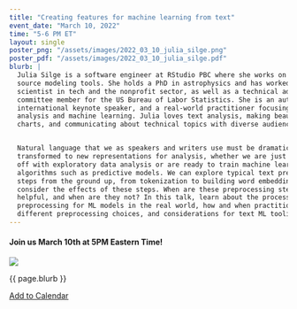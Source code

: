 ```yaml
---
title: "Creating features for machine learning from text"
event_date: "March 10, 2022"
time: "5-6 PM ET"
layout: single
poster_png: "/assets/images/2022_03_10_julia_silge.png"
poster_pdf: "/assets/images/2022_03_10_julia_silge.pdf"
blurb: |
  Julia Silge is a software engineer at RStudio PBC where she works on open
  source modeling tools. She holds a PhD in astrophysics and has worked as a data
  scientist in tech and the nonprofit sector, as well as a technical advisory
  committee member for the US Bureau of Labor Statistics. She is an author, an
  international keynote speaker, and a real-world practitioner focusing on data
  analysis and machine learning. Julia loves text analysis, making beautiful
  charts, and communicating about technical topics with diverse audiences.


  Natural language that we as speakers and writers use must be dramatically
  transformed to new representations for analysis, whether we are just starting
  off with exploratory data analysis or are ready to train machine learning
  algorithms such as predictive models. We can explore typical text preprocessing
  steps from the ground up, from tokenization to building word embeddings, and
  consider the effects of these steps. When are these preprocessing steps
  helpful, and when are they not? In this talk, learn about the process of text
  preprocessing for ML models in the real world, how and when practitioners use
  different preprocessing choices, and considerations for text ML tooling. 
---
```


#### Join us March 10th at 5PM Eastern Time!

<a href="{{ page.poster_png }}" alt="">
<img src="{{ page.poster_png }}">
</a>

<p>{{ page.blurb }}</p>

<a title="Add to Calendar" class="addeventatc" data-id="za11840461" href="https://www.addevent.com/event/za11840461" target="_blank" rel="nofollow">Add to Calendar</a>
	<script type="text/javascript" src="https://cdn.addevent.com/libs/atc/1.6.1/atc.min.js" async defer></script>

